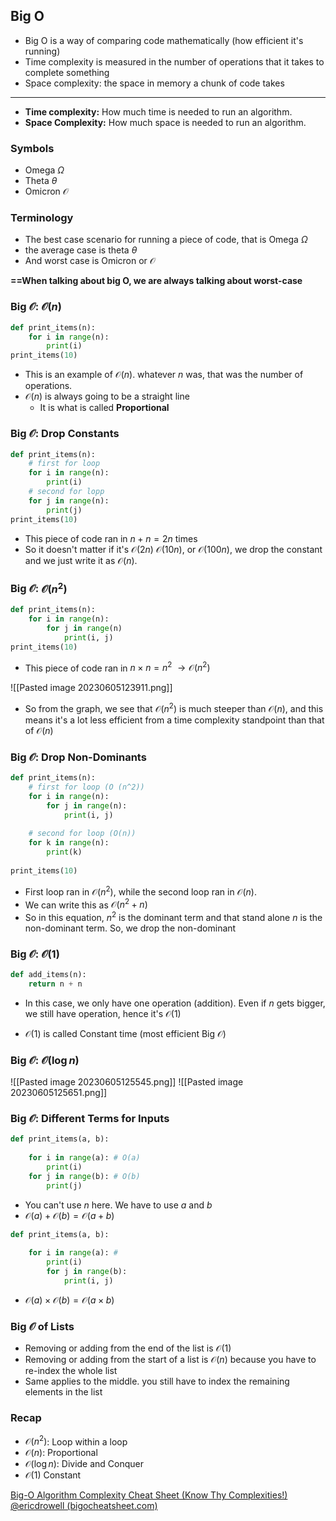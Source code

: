 ## Big O

- Big O is a way of comparing code mathematically (how efficient it's running)
- Time complexity is measured in the number of operations that it takes to complete something
- Space complexity: the space in memory a chunk of code takes
---
- **Time complexity:** How much time is needed to run an algorithm.
- **Space Complexity:** How much space is needed to run an algorithm.

### Symbols
- Omega $\Omega$
- Theta $\theta$
- Omicron $\mathcal{O}$

### Terminology
- The best case scenario for running a piece of code, that is Omega $\Omega$
- the average case is theta  $\theta$
- And worst case is Omicron or  $\mathcal{O}$

**==When talking about big O, we are always talking about worst-case**

### Big $\mathcal{O}$: $\mathcal{O}(n)$

```python
def print_items(n):
	for i in range(n):
		print(i)
print_items(10)
```

- This is an example of $\mathcal{O}(n)$. whatever $n$ was, that was the number of operations.
- $\mathcal{O}(n)$ is always going to be a straight line
	- It is what is called **Proportional**

### Big $\mathcal{O}$: Drop Constants

```python
def print_items(n):
	# first for loop
	for i in range(n):
		print(i)
	# second for lopp
	for j in range(n):
		print(j)
print_items(10)
```

- This piece of code ran in $n + n = 2n$ times
- So it doesn't matter if it's $\mathcal{O}(2n)$ $\mathcal{O}(10n)$, or $\mathcal{O}(100n)$, we drop the constant and we just write it as $\mathcal{O}(n)$.

### Big $\mathcal{O}$: $\mathcal{O}(n^2)$

```python
def print_items(n):
	for i in range(n):
		for j in range(n)
			print(i, j)
print_items(10)
```

- This piece of code ran in $n\times n = n^2$ $\rightarrow \mathcal{O}(n^2)$ 

![[Pasted image 20230605123911.png]]

- So from the graph, we see that $\mathcal{O}(n^2)$  is much steeper than $\mathcal{O}(n)$, and this means it's a lot less efficient from a time complexity standpoint than that of $\mathcal{O}(n)$ 

### Big $\mathcal{O}$: Drop Non-Dominants

```python
def print_items(n):
	# first for loop (O (n^2))
	for i in range(n):
		for j in range(n):
			print(i, j)
			
	# second for loop (O(n))
	for k in range(n):
		print(k)
		
print_items(10)
```

- First loop ran in $\mathcal{O}(n^2)$, while the second loop ran in $\mathcal{O}(n)$. 
- We can write this as $\mathcal{O}(n^2 + n)$
- So in this equation, $n^2$ is the dominant term and that stand alone $n$ is the non-dominant term. So, we drop the non-dominant

### Big $\mathcal{O}$: $\mathcal{O}(1)$

```python
def add_items(n):
	return n + n
```

- In this case, we only have one operation (addition). Even if $n$ gets bigger, we still have operation, hence it's $\mathcal{O}(1)$

- $\mathcal{O}(1)$ is called Constant time (most efficient Big  $\mathcal{O}$)

### Big $\mathcal{O}$: $\mathcal{O}(\log n)$

![[Pasted image 20230605125545.png]]
![[Pasted image 20230605125651.png]]

### Big $\mathcal{O}$: Different Terms for Inputs

```python
def print_items(a, b):
	
	for i in range(a): # O(a)
		print(i)
	for j in range(b): # O(b)
		print(j)
```

- You can't use $n$ here. We have to use $a$ and $b$
- $\mathcal{O}(a) + \mathcal{O}(b) = \mathcal{O}(a + b)$

```python
def print_items(a, b):
	
	for i in range(a): #
		print(i)
		for j in range(b):
			print(i, j)
```

- $\mathcal{O}(a) \times \mathcal{O}(b) = \mathcal{O}(a \times b)$

### Big $\mathcal{O}$ of Lists

- Removing or adding from the end of the list is $\mathcal{O} (1)$ 
- Removing or adding from the start of a list is $\mathcal{O}(n)$ because you have to re-index the whole list
- Same applies to the middle. you still have to index the remaining elements in the list

### Recap
- $\mathcal{O}(n^2)$: Loop within a loop
- $\mathcal{O}(n)$: Proportional
- $\mathcal{O}(\log n)$: Divide and Conquer
- $\mathcal{O}(1)$ Constant

[Big-O Algorithm Complexity Cheat Sheet (Know Thy Complexities!) @ericdrowell (bigocheatsheet.com)](https://www.bigocheatsheet.com/)
